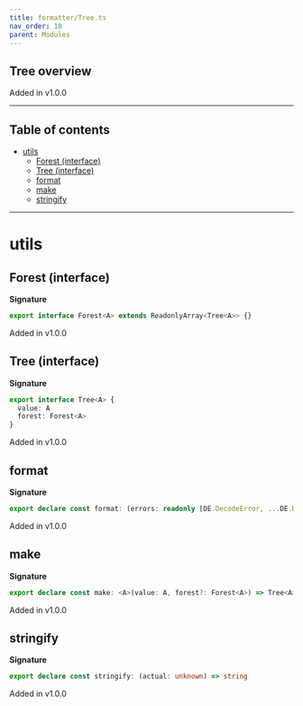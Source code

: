 ```yaml
---
title: formatter/Tree.ts
nav_order: 18
parent: Modules
---
```


## Tree overview

Added in v1.0.0

---

<h2 class="text-delta">Table of contents</h2>

- [utils](#utils)
  - [Forest (interface)](#forest-interface)
  - [Tree (interface)](#tree-interface)
  - [format](#format)
  - [make](#make)
  - [stringify](#stringify)

---

# utils

## Forest (interface)

**Signature**

```ts
export interface Forest<A> extends ReadonlyArray<Tree<A>> {}
```

Added in v1.0.0

## Tree (interface)

**Signature**

```ts
export interface Tree<A> {
  value: A
  forest: Forest<A>
}
```

Added in v1.0.0

## format

**Signature**

```ts
export declare const format: (errors: readonly [DE.DecodeError, ...DE.DecodeError[]]) => string
```

Added in v1.0.0

## make

**Signature**

```ts
export declare const make: <A>(value: A, forest?: Forest<A>) => Tree<A>
```

Added in v1.0.0

## stringify

**Signature**

```ts
export declare const stringify: (actual: unknown) => string
```

Added in v1.0.0
